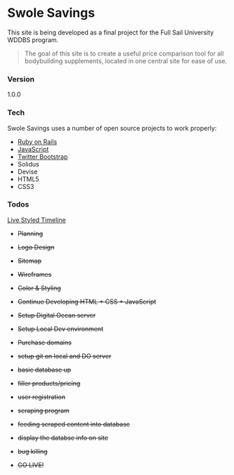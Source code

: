 # Swole Savings

This site is being developed as a final project for the Full Sail University WDDBS program.

> The goal of this site is to create a useful price comparison tool for all bodybuilding supplements, located in one central site for ease of use. 


### Version
1.0.0

### Tech

Swole Savings uses a number of open source projects to work properly:

* [Ruby on Rails]
* [JavaScript]
* [Twitter Bootstrap]
* Solidus
* Devise
* HTML5
* CSS3




### Todos
[Live Styled Timeline]
 - ~~Planning~~
 - ~~Logo Design~~
 - ~~Sitemap~~
 - ~~Wireframes~~
 - ~~Color & Styling~~
 - ~~Continue Developing HTML + CSS + JavaScript~~
 - ~~Setup Digital Ocean server~~
 - ~~Setup Local Dev environment~~
 - ~~Purchase domains~~
 - ~~setup git on local and DO server~~
 - ~~basic database up~~
 - ~~filler products/pricing~~
 - ~~user registration~~
 - ~~scraping program~~
 - ~~feeding scraped content into database~~
 - ~~display the databse info on site~~
 - ~~bug killing~~
 - ~~GO LIVE!~~


   [Ruby on Rails]: <http://rubyonrails.org/>
   [JavaScript]: <https://www.javascript.com/>
   [Twitter Bootstrap]: <http://getbootstrap.com/>
   [Live Styled Timeline]: <https://www.preceden.com/timelines/265306-swolesavings>


